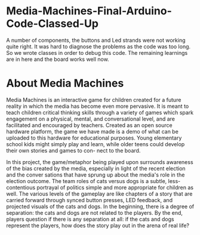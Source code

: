 # Media-Machines-Final-Arduino-Code-Classed-Up
A number of components, the buttons and Led strands were not working quite right. It was hard to diagnose the problems as the code was too long. So we wrote classes in order to debug this code. The remaining learnings are in here and the board works well now. 

# About Media Machines
Media Machines is an interactive game for children created for a future reality in which the media has become even more pervasive. It is meant to teach children critical thinking skills through a variety of games which spark engagement on a physical, mental, and conversational level, and are facilitated and encouraged by teachers. Created as an open source hardware platform, the game we have made is a demo of what can be uploaded to this hardware for educational purposes. Young elementary school kids might simply play and learn, while older teens could develop their own stories and games to con- nect to the board.

In this project, the game/metaphor being played upon surrounds awareness of the bias created by the media, especially in light of the recent election and the conver sations that have sprung up about the media's role in the election outcome. The team roles of cats versus dogs is a subtle, less-contentious portrayal of politics simple and more appropriate for children as well. The various levels of the gameplay are like chapters of a story that are carried forward through synced button presses, LED feedback, and projected visuals of the cats and dogs. In the beginning, there is a degree of separation: the cats and dogs are not related to the players. By the end, players question if there is any separation at all: if the cats and dogs represent the players, how does the story play out in the arena of real life?
